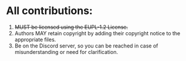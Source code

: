 # All contributions:

1. ~~MUST be licensed using the EUPL-1.2 License.~~
2. Authors MAY retain copyright by adding their copyright notice to the appropriate files.
3. Be on the Discord server, so you can be reached in case of misunderstanding or need for clarification. 
